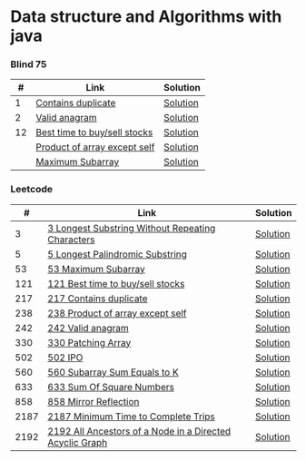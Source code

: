 # Data structure and Algorithms with java

### Blind 75

| #  | Link                                                                                | Solution                                                                                                                                             |
|----|-------------------------------------------------------------------------------------|------------------------------------------------------------------------------------------------------------------------------------------------------|
| 1  | [Contains duplicate](https://leetcode.com/problems/contains-duplicate)              | [Solution](https://github.com/cbsingh1/DataStructureWithJava/blob/main/src/main/java/com/cbsingh/leetcode/LeetCode217_ContainsDuplicate.java)        |
| 2  | [Valid anagram](https://leetcode.com/problems/valid-anagram)                           | [Solution](https://github.com/cbsingh1/DataStructureWithJava/blob/main/src/main/java/com/cbsingh/leetcode/Leetcode242_ValidAnagram.java)        |
| 12 | [Best time to buy/sell stocks](https://leetcode.com/problems/best-time-to-buy-and-sell-stock) | [Solution](https://github.com/cbsingh1/DataStructureWithJava/blob/main/src/main/java/com/cbsingh/leetcode/LeetCode121_BestTimeToBuyAndSellStock.java)   |
|    | [Product of array except self](https://leetcode.com/problems/product-of-array-except-self) | [Solution](https://github.com/cbsingh1/DataStructureWithJava/blob/main/src/main/java/com/cbsingh/leetcode/LeetCode238_ProductOfArrayExceptSelf.java) |
|    | [Maximum Subarray](https://leetcode.com/problems/maximum-subarray)                  | [Solution](https://github.com/cbsingh1/DataStructureWithJava/blob/main/src/main/java/com/cbsingh/leetcode/LeetCode53_MaxSubArray.java)               |


### Leetcode

| #    | Link                                                                                                                                          | Solution                                                                                                                                              |
|------|-----------------------------------------------------------------------------------------------------------------------------------------------|-------------------------------------------------------------------------------------------------------------------------------------------------------|
| 3    | [3 Longest Substring Without Repeating Characters](https://leetcode.com/problems/longest-substring-without-repeating-characters)              | [Solution](https://github.com/cbsingh1/DataStructureWithJava/blob/main/src/main/java/com/cbsingh/leetcode/LeetCode3_LongestSubstringWithoutRepeatingChars.java) |
| 5    | [5 Longest Palindromic Substring](https://leetcode.com/problems/longest-palindromic-substring)                                                | [Solution](https://github.com/cbsingh1/DataStructureWithJava/blob/main/src/main/java/com/cbsingh/leetcode/LeetCode5_LongestPalindromicSubstring.java) |
| 53   | [53 Maximum Subarray](https://leetcode.com/problems/maximum-subarray)                                                                         | [Solution](https://github.com/cbsingh1/DataStructureWithJava/blob/main/src/main/java/com/cbsingh/leetcode/LeetCode53_MaxSubArray.java) |
| 121  | [121 Best time to buy/sell stocks](https://leetcode.com/problems/best-time-to-buy-and-sell-stock)                                             | [Solution](https://github.com/cbsingh1/DataStructureWithJava/blob/main/src/main/java/com/cbsingh/leetcode/LeetCode121_BestTimeToBuyAndSellStock.java) |
| 217  | [217 Contains duplicate](https://leetcode.com/problems/contains-duplicate)                                                                    | [Solution](https://github.com/cbsingh1/DataStructureWithJava/blob/main/src/main/java/com/cbsingh/leetcode/LeetCode217_ContainsDuplicate.java) |
| 238  | [238 Product of array except self](https://leetcode.com/problems/product-of-array-except-self)                                                | [Solution](https://github.com/cbsingh1/DataStructureWithJava/blob/main/src/main/java/com/cbsingh/leetcode/LeetCode238_ProductOfArrayExceptSelf.java) |
| 242  | [242 Valid anagram](https://leetcode.com/problems/valid-anagram)                                                                              | [Solution](https://github.com/cbsingh1/DataStructureWithJava/blob/main/src/main/java/com/cbsingh/leetcode/Leetcode242_ValidAnagram.java)        |
| 330  | [330 Patching Array](https://leetcode.com/problems/patching-array)                                                                            | [Solution](https://github.com/cbsingh1/DataStructureWithJava/blob/main/src/main/java/com/cbsingh/leetcode/LeetCode330_PatchingArray.java)             |
| 502  | [502 IPO](https://leetcode.com/problems/ipo)                                                                                                  | [Solution](https://github.com/cbsingh1/DataStructureWithJava/blob/main/src/main/java/com/cbsingh/leetcode/LeetCode502_IPO.java)                       |
| 560  | [560 Subarray Sum Equals to K](https://leetcode.com/problems/subarray-sum-equals-k)                                                           | [Solution](https://github.com/cbsingh1/DataStructureWithJava/blob/main/src/main/java/com/cbsingh/leetcode/Leetcode560_SubarraySumEqualsK.java)        |
| 633  | [633 Sum Of Square Numbers](https://leetcode.com/problems/sum-of-square-numbers)                                                              | [Solution](https://github.com/cbsingh1/DataStructureWithJava/blob/main/src/main/java/com/cbsingh/leetcode/LeetCode633_SumOfSquareNumbers.java)        |
| 858  | [858 Mirror Reflection](https://leetcode.com/problems/mirror-reflection)                                                                      | [Solution](https://github.com/cbsingh1/DataStructureWithJava/blob/main/src/main/java/com/cbsingh/leetcode/Leetcode858_MirrorReflection.java)        |
| 2187 | [2187 Minimum Time to Complete Trips](https://leetcode.com/problems/minimum-time-to-complete-trips)                      | [Solution](https://github.com/cbsingh1/DataStructureWithJava/blob/main/src/main/java/com/cbsingh/leetcode/Leetcode2187_MinTimeToCompleteTrips.java)        |
| 2192 | [2192 All Ancestors of a Node in a Directed Acyclic Graph](https://leetcode.com/problems/all-ancestors-of-a-node-in-a-directed-acyclic-graph) | [Solution](https://github.com/cbsingh1/DataStructureWithJava/blob/main/src/main/java/com/cbsingh/leetcode/Leetcode2192_AllAncestorsOfNodeInDAG.java)        |

